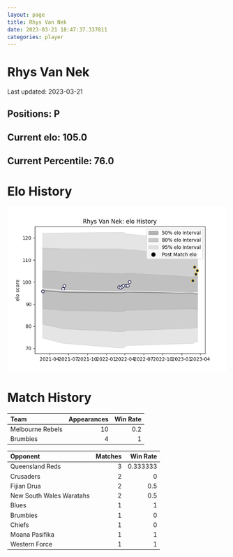 ```yaml
---  
layout: page  
title: Rhys Van Nek  
date: 2023-03-21 18:47:37.337811  
categories: player  
---
```

# Rhys Van Nek


Last updated: 2023-03-21
## Positions: P

## Current elo: 105.0

## Current Percentile: 76.0

# Elo History


![elo history](history_RhysVanNek.png)
# Match History


| Team             |   Appearances |   Win Rate |
|:-----------------|--------------:|-----------:|
| Melbourne Rebels |            10 |        0.2 |
| Brumbies         |             4 |        1   |

| Opponent                 |   Matches |   Win Rate |
|:-------------------------|----------:|-----------:|
| Queensland Reds          |         3 |   0.333333 |
| Crusaders                |         2 |   0        |
| Fijian Drua              |         2 |   0.5      |
| New South Wales Waratahs |         2 |   0.5      |
| Blues                    |         1 |   1        |
| Brumbies                 |         1 |   0        |
| Chiefs                   |         1 |   0        |
| Moana Pasifika           |         1 |   1        |
| Western Force            |         1 |   1        |